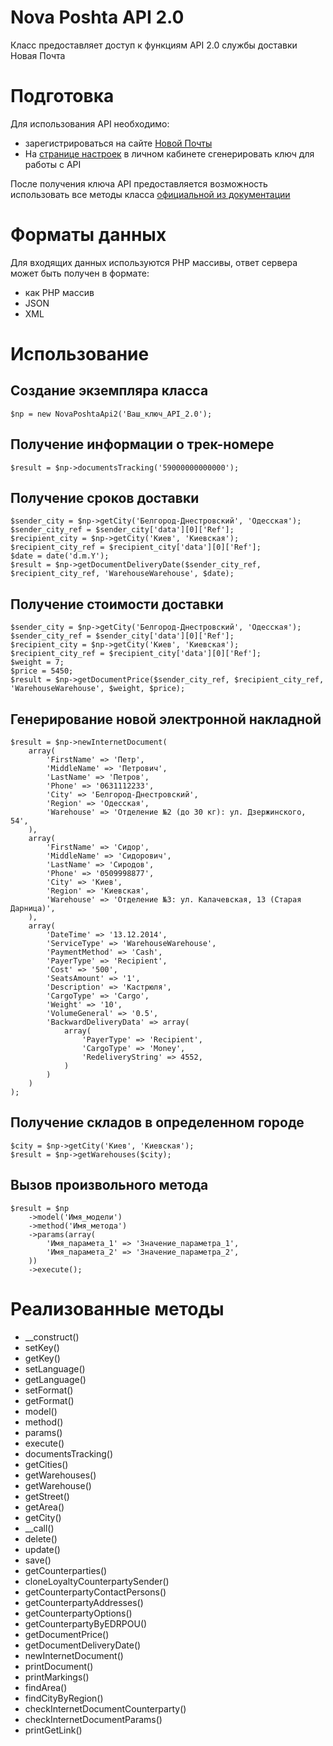# Nova Poshta API 2.0
Класс предоставляет доступ к функциям API 2.0 службы доставки Новая Почта

# Подготовка
Для использования API необходимо: 
* зарегистрироваться на сайте [Новой Почты](http://novaposhta.ua)
* На [странице настроек](https://my.novaposhta.ua/settings/index#apikeys) в личном кабинете сгенерировать ключ для работы с API 

После получения ключа API предоставляется возможность использовать все методы класса [официальной из документации](https://my.novaposhta.ua/data/API2-071114-1736-56.pdf)

# Форматы данных
Для входящих данных используются PHP массивы, ответ сервера может быть получен в формате:
* как PHP массив
* JSON
* XML

# Использование 
## Создание экземпляра класса
```
$np = new NovaPoshtaApi2('Ваш_ключ_API_2.0');
```
## Получение информации о трек-номере
```
$result = $np->documentsTracking('59000000000000');
```
## Получение сроков доставки
```
$sender_city = $np->getCity('Белгород-Днестровский', 'Одесская');
$sender_city_ref = $sender_city['data'][0]['Ref'];
$recipient_city = $np->getCity('Киев', 'Киевская');
$recipient_city_ref = $recipient_city['data'][0]['Ref'];
$date = date('d.m.Y');
$result = $np->getDocumentDeliveryDate($sender_city_ref, $recipient_city_ref, 'WarehouseWarehouse', $date);	
```
## Получение стоимости доставки
```
$sender_city = $np->getCity('Белгород-Днестровский', 'Одесская');
$sender_city_ref = $sender_city['data'][0]['Ref'];
$recipient_city = $np->getCity('Киев', 'Киевская');
$recipient_city_ref = $recipient_city['data'][0]['Ref'];
$weight = 7;
$price = 5450;
$result = $np->getDocumentPrice($sender_city_ref, $recipient_city_ref, 'WarehouseWarehouse', $weight, $price);

```
## Генерирование новой электронной накладной
```
$result = $np->newInternetDocument(
	array(
		'FirstName' => 'Петр',
		'MiddleName' => 'Петрович',
		'LastName' => 'Петров',
		'Phone' => '0631112233',
		'City' => 'Белгород-Днестровский',
		'Region' => 'Одесская',
		'Warehouse' => 'Отделение №2 (до 30 кг): ул. Дзержинского, 54',
	),
	array(
		'FirstName' => 'Сидор',
		'MiddleName' => 'Сидорович',
		'LastName' => 'Сиродов',
		'Phone' => '0509998877',
		'City' => 'Киев',
		'Region' => 'Киевская',
		'Warehouse' => 'Отделение №3: ул. Калачевская, 13 (Старая Дарница)',
	),
	array(
		'DateTime' => '13.12.2014',
		'ServiceType' => 'WarehouseWarehouse',
		'PaymentMethod' => 'Cash',
		'PayerType' => 'Recipient',
		'Cost' => '500',
		'SeatsAmount' => '1',
		'Description' => 'Кастрюля',
		'CargoType' => 'Cargo',
		'Weight' => '10',
		'VolumeGeneral' => '0.5',
		'BackwardDeliveryData' => array(
			array(
				'PayerType' => 'Recipient',
				'CargoType' => 'Money',
	 			'RedeliveryString' => 4552,
 			)
		)
	)
);
```
## Получение складов в определенном городе
```
$city = $np->getCity('Киев', 'Киевская');
$result = $np->getWarehouses($city);
```
## Вызов произвольного метода
```
$result = $np
	->model('Имя_модели')
	->method('Имя_метода')
	->params(array(
		'Имя_парамета_1' => 'Значение_параметра_1',
		'Имя_парамета_2' => 'Значение_параметра_2',
	))
	->execute();
```
# Реализованные методы
* __construct()
* setKey()
* getKey()
* setLanguage()
* getLanguage()
* setFormat()
* getFormat()
* model()
* method()
* params()
* execute()
* documentsTracking()
* getCities()
* getWarehouses()
* getWarehouse()
* getStreet()
* getArea()
* getCity()
* __call()
* delete()
* update()
* save()
* getCounterparties()
* cloneLoyaltyCounterpartySender()
* getCounterpartyContactPersons()
* getCounterpartyAddresses()
* getCounterpartyOptions()
* getCounterpartyByEDRPOU()
* getDocumentPrice()
* getDocumentDeliveryDate()
* newInternetDocument()
* printDocument()
* printMarkings()
* findArea()
* findCityByRegion()
* checkInternetDocumentCounterparty()
* checkInternetDocumentParams()
* printGetLink()